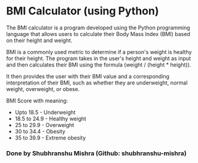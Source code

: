 # BMI Calculator (using Python)

The BMI calculator is a program developed using the Python programming language that allows users to calculate their Body Mass Index (BMI) based on their height and weight. 

BMI is a commonly used metric to determine if a person's weight is healthy for their height. The program takes in the user's height and weight as input and then calculates their BMI using the formula (weight / (height * height)). 

It then provides the user with their BMI value and a corresponding interpretation of their BMI, such as whether they are underweight, normal weight, overweight, or obese.

BMI Score with meaning:
- Upto 18.5 - Underweight
- 18.5 to 24.9 - Healthy weight
- 25 to 29.9 - Overweight
- 30 to 34.4 - Obesity
- 35 to 39.9 - Extreme obesity

### Done by Shubhranshu Mishra (Github: shubhranshu-mishra)
